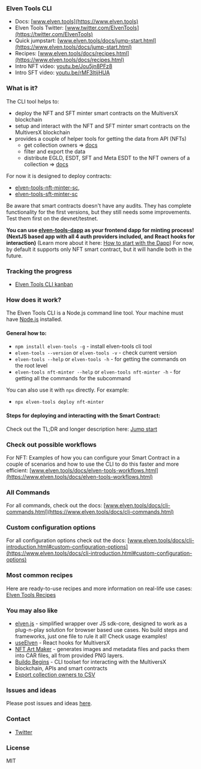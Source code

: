 ### Elven Tools CLI

- Docs: [www.elven.tools](https://www.elven.tools)
- Elven Tools Twitter: [www.twitter.com/ElvenTools](https://twitter.com/ElvenTools)
- Quick jumpstart: [www.elven.tools/docs/jump-start.html](https://www.elven.tools/docs/jump-start.html)
- Recipes: [www.elven.tools/docs/recipes.html](https://www.elven.tools/docs/recipes.html)
- Intro NFT video: [youtu.be/Jou5jn8PFz8](https://youtu.be/Jou5jn8PFz8)
- Intro SFT video: [youtu.be/rMF3ItijHUA](https://youtu.be/rMF3ItijHUA)

### What is it?

The CLI tool helps to:
- deploy the NFT and SFT minter smart contracts on the MultiversX blockchain
- setup and interact with the NFT and SFT minter smart contracts on the MultiversX blockchain
- provides a couple of helper tools for getting the data from API (NFTs)
  - get collection owners => [docs](https://www.elven.tools/docs/recipes.html#how-to-get-owners-addresses-using-the-collection-ticker)
  - filter and export the data
  - distribute EGLD, ESDT, SFT and Meta ESDT to the NFT owners of a collection => [docs](https://www.elven.tools/docs/recipes.html#how-to-distribute-tokens-to-nft-owners)

For now it is designed to deploy contracts:
- [elven-tools-nft-minter-sc](https://github.com/ElvenTools/elven-nft-minter-sc),
- [elven-tools-sft-minter-sc](https://github.com/ElvenTools/elven-tools-sft-minter-sc)

Be aware that smart contracts doesn't have any audits. They has complete functionality for the first versions, but they still needs some improvements. Test them first on the devnet/testnet.

**You can use [elven-tools-dapp](https://github.com/ElvenTools/elven-tools-dapp) as your frontend dapp for minting process! (NextJS based app with all 4 auth providers included, and React hooks for interaction)** (Learn more about it here: [How to start with the Dapp](https://www.elven.tools/docs/how-to-start-with-the-dapp.html)) For now, by default it supports only NFT smart contract, but it will handle both in the future.

### Tracking the progress

- [Elven Tools CLI kanban](https://github.com/orgs/ElvenTools/projects/3)

### How does it work?

The Elven Tools CLI is a Node.js command line tool. Your machine must have [Node.js](https://nodejs.org/en) installed.

#### General how to:

- `npm install elven-tools -g` - install elven-tools cli tool
- `elven-tools --version` or `elven-tools -v` - check current version
- `elven-tools --help` or `elven-tools -h` - for getting the commands on the root level
- `elven-tools nft-minter --help` or `elven-tools nft-minter -h` - for getting all the commands for the subcommand

You can also use it with `npx` directly. For example:
- `npx elven-tools deploy nft-minter`

#### Steps for deploying and interacting with the Smart Contract:

Check out the TL;DR and longer description here: [Jump start](https://www.elven.tools/docs/jump-start.html#tl%3Bdr)

### Check out possible workflows

For NFT: Examples of how you can configure your Smart Contract in a couple of scenarios and how to use the CLI to do this faster and more efficient: [www.elven.tools/docs/elven-tools-workflows.html](https://www.elven.tools/docs/elven-tools-workflows.html)

### All Commands

For all commands, check out the docs: [www.elven.tools/docs/cli-commands.html](https://www.elven.tools/docs/cli-commands.html)

### Custom configuration options

For all configuration options check out the docs: [www.elven.tools/docs/cli-introduction.html#custom-configuration-options](https://www.elven.tools/docs/cli-introduction.html#custom-configuration-options)

### Most common recipes

Here are ready-to-use recipes and more information on real-life use cases: [Elven Tools Recipes](https://www.elven.tools/docs/recipes.html)

### You may also like

- [elven.js](https://github.com/elven-js/elven.js) - simplified wrapper over JS sdk-core, designed to work as a plug-n-play solution for browser based use cases. No build steps and frameworks, just one file to rule it all! Check usage examples!
- [useElven](https://www.useelven.com) - React hooks for MultiversX
- [NFT Art Maker](https://github.com/juliancwirko/nft-art-maker) - generates images and metadata files and packs them into CAR files, all from provided PNG layers.
- [Buildo Begins](https://github.com/xdevguild/buildo-begins) - CLI toolset for interacting with the MultiversX blockchain, APIs and smart contracts
- [Export collection owners to CSV](https://github.com/ElvenTools/elven-tools-collection-owners-csv)

### Issues and ideas

Please post issues and ideas [here](https://github.com/ElvenTools/elven-tools-cli/issues).

### Contact

- [Twitter](https://twitter.com/theJulianIo)

### License

MIT
